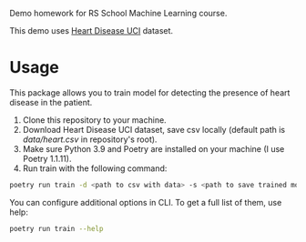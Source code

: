 Demo homework for RS School Machine Learning course.

This demo uses [Heart Disease UCI](https://www.kaggle.com/ronitf/heart-disease-uci) dataset.

# Usage
This package allows you to train model for detecting the presence of heart disease in the patient.
1. Clone this repository to your machine.
2. Download Heart Disease UCI dataset, save csv locally (default path is *data/heart.csv* in repository's root).
3. Make sure Python 3.9 and Poetry are installed on your machine (I use Poetry 1.1.11).
4. Run train with the following command:
```bash
poetry run train -d <path to csv with data> -s <path to save trained model>
```
You can configure additional options in CLI. To get a full list of them, use help:
```bash
poetry run train --help
```
